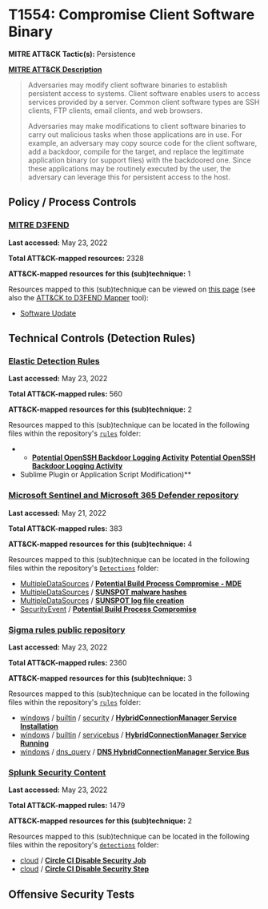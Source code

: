 # T1554: Compromise Client Software Binary
**MITRE ATT&CK Tactic(s):** Persistence

**[MITRE ATT&CK Description](https://attack.mitre.org/techniques/T1554)**
<blockquote>Adversaries may modify client software binaries to establish persistent access to systems. Client software enables users to access services provided by a server. Common client software types are SSH clients, FTP clients, email clients, and web browsers.

Adversaries may make modifications to client software binaries to carry out malicious tasks when those applications are in use. For example, an adversary may copy source code for the client software, add a backdoor, compile for the target, and replace the legitimate application binary (or support files) with the backdoored one. Since these applications may be routinely executed by the user, the adversary can leverage this for persistent access to the host.</blockquote>

## Policy / Process Controls
### [MITRE D3FEND](https://d3fend.mitre.org/)
**Last accessed:** May 23, 2022

**Total ATT&CK-mapped resources:** 2328

**ATT&CK-mapped resources for this (sub)technique:** 1

Resources mapped to this (sub)technique can be viewed on [this page](https://d3fend.mitre.org/) (see also the [ATT&CK to D3FEND Mapper](https://d3fend.mitre.org/tools/attack-mapper) tool):

* [Software Update](https://d3fend.mitre.org/technique/d3f:SoftwareUpdate)

## Technical Controls (Detection Rules)
### [Elastic Detection Rules](https://github.com/elastic/detection-rules)
**Last accessed:** May 23, 2022

**Total ATT&CK-mapped rules:** 560

**ATT&CK-mapped resources for this (sub)technique:** 2

Resources mapped to this (sub)technique can be located in the following files within the repository's <code>[rules](https://github.com/elastic/detection-rules/tree/main/rules)</code> folder:

* * **[Potential OpenSSH Backdoor Logging Activity](https://github.com/elastic/detection-rules/blob/main/rules/linux/credential_access_ssh_backdoor_log.toml)**
**[Potential OpenSSH Backdoor Logging Activity](https://github.com/elastic/detection-rules/blob/main/rules/linux/credential_access_ssh_backdoor_log.toml)**
* Sublime Plugin or Application Script Modification)**

### [Microsoft Sentinel and Microsoft 365 Defender repository](https://github.com/Azure/Azure-Sentinel)
**Last accessed:** May 21, 2022

**Total ATT&CK-mapped rules:** 383

**ATT&CK-mapped resources for this (sub)technique:** 4

Resources mapped to this (sub)technique can be located in the following files within the repository's <code>[Detections](https://github.com/Azure/Azure-Sentinel/tree/master/Detections)</code> folder:

* [MultipleDataSources](https://github.com/Azure/Azure-Sentinel/tree/master/Detections/MultipleDataSources/) / **[Potential Build Process Compromise - MDE](https://github.com/Azure/Azure-Sentinel/blob/master/Detections/MultipleDataSources/PotentialBuildProcessCompromiseMDE.yaml)**
* [MultipleDataSources](https://github.com/Azure/Azure-Sentinel/tree/master/Detections/MultipleDataSources/) / **[SUNSPOT malware hashes](https://github.com/Azure/Azure-Sentinel/blob/master/Detections/MultipleDataSources/SUNSPOTHashes.yaml)**
* [MultipleDataSources](https://github.com/Azure/Azure-Sentinel/tree/master/Detections/MultipleDataSources/) / **[SUNSPOT log file creation](https://github.com/Azure/Azure-Sentinel/blob/master/Detections/MultipleDataSources/SUNSPOTLogFile.yaml)**
* [SecurityEvent](https://github.com/Azure/Azure-Sentinel/tree/master/Detections/SecurityEvent/) / **[Potential Build Process Compromise](https://github.com/Azure/Azure-Sentinel/blob/master/Detections/SecurityEvent/PotentialBuildProcessCompromise.yaml)**

### [Sigma rules public repository](https://github.com/SigmaHQ/sigma)
**Last accessed:** May 23, 2022

**Total ATT&CK-mapped rules:** 2360

**ATT&CK-mapped resources for this (sub)technique:** 3

Resources mapped to this (sub)technique can be located in the following files within the repository's <code>[rules](https://github.com/SigmaHQ/sigma/tree/master/rules)</code> folder:

* [windows](https://github.com/SigmaHQ/sigma/tree/master/rules/windows/) / [builtin](https://github.com/SigmaHQ/sigma/tree/master/rules/windows/builtin/) / [security](https://github.com/SigmaHQ/sigma/tree/master/rules/windows/builtin/security/) / **[HybridConnectionManager Service Installation](https://github.com/SigmaHQ/sigma/blob/master/rules/windows/builtin/security/win_hybridconnectionmgr_svc_installation.yml)**
* [windows](https://github.com/SigmaHQ/sigma/tree/master/rules/windows/) / [builtin](https://github.com/SigmaHQ/sigma/tree/master/rules/windows/builtin/) / [servicebus](https://github.com/SigmaHQ/sigma/tree/master/rules/windows/builtin/servicebus/) / **[HybridConnectionManager Service Running](https://github.com/SigmaHQ/sigma/blob/master/rules/windows/builtin/servicebus/win_hybridconnectionmgr_svc_running.yml)**
* [windows](https://github.com/SigmaHQ/sigma/tree/master/rules/windows/) / [dns_query](https://github.com/SigmaHQ/sigma/tree/master/rules/windows/dns_query/) / **[DNS HybridConnectionManager Service Bus](https://github.com/SigmaHQ/sigma/blob/master/rules/windows/dns_query/dns_query_win_hybridconnectionmgr_servicebus.yml)**

### [Splunk Security Content](https://github.com/splunk/security_content)
**Last accessed:** May 23, 2022

**Total ATT&CK-mapped rules:** 1479

**ATT&CK-mapped resources for this (sub)technique:** 2

Resources mapped to this (sub)technique can be located in the following files within the repository's <code>[detections](https://github.com/splunk/security_content/tree/develop/detections)</code> folder:

* [cloud](https://github.com/splunk/security_content/tree/develop/detections/cloud/) / **[Circle CI Disable Security Job](https://github.com/splunk/security_content/blob/develop/detections/cloud/circle_ci_disable_security_job.yml)**
* [cloud](https://github.com/splunk/security_content/tree/develop/detections/cloud/) / **[Circle CI Disable Security Step](https://github.com/splunk/security_content/blob/develop/detections/cloud/circle_ci_disable_security_step.yml)**


## Offensive Security Tests
